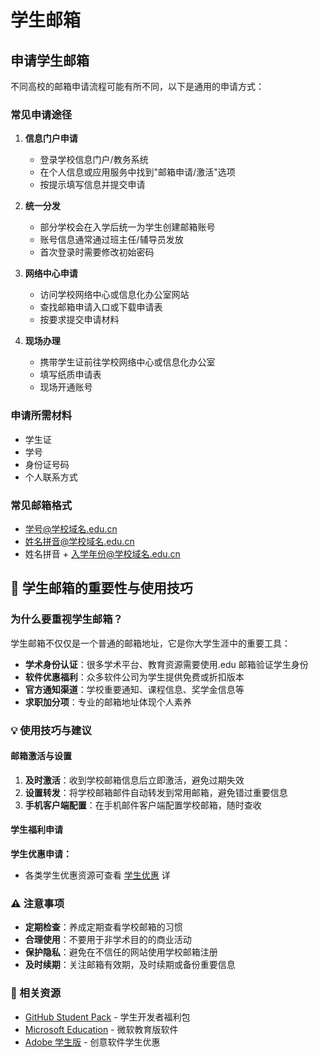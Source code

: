 # 学生邮箱

## 申请学生邮箱

不同高校的邮箱申请流程可能有所不同，以下是通用的申请方式：

### 常见申请途径

1. **信息门户申请**

   - 登录学校信息门户/教务系统
   - 在个人信息或应用服务中找到"邮箱申请/激活"选项
   - 按提示填写信息并提交申请

2. **统一分发**

   - 部分学校会在入学后统一为学生创建邮箱账号
   - 账号信息通常通过班主任/辅导员发放
   - 首次登录时需要修改初始密码

3. **网络中心申请**

   - 访问学校网络中心或信息化办公室网站
   - 查找邮箱申请入口或下载申请表
   - 按要求提交申请材料

4. **现场办理**
   - 携带学生证前往学校网络中心或信息化办公室
   - 填写纸质申请表
   - 现场开通账号

### 申请所需材料

- 学生证
- 学号
- 身份证号码
- 个人联系方式

### 常见邮箱格式

- 学号@学校域名.edu.cn
- 姓名拼音@学校域名.edu.cn
- 姓名拼音 + 入学年份@学校域名.edu.cn

## 📧 学生邮箱的重要性与使用技巧

### 为什么要重视学生邮箱？

学生邮箱不仅仅是一个普通的邮箱地址，它是你大学生涯中的重要工具：

- **学术身份认证**：很多学术平台、教育资源需要使用.edu 邮箱验证学生身份
- **软件优惠福利**：众多软件公司为学生提供免费或折扣版本
- **官方通知渠道**：学校重要通知、课程信息、奖学金信息等
- **求职加分项**：专业的邮箱地址体现个人素养

### 💡 使用技巧与建议

#### 邮箱激活与设置

1. **及时激活**：收到学校邮箱信息后立即激活，避免过期失效
2. **设置转发**：将学校邮箱邮件自动转发到常用邮箱，避免错过重要信息
3. **手机客户端配置**：在手机邮件客户端配置学校邮箱，随时查收

#### 学生福利申请

**学生优惠申请：**

- 各类学生优惠资源可查看 [学生优惠](/docs/09-Campus-Life/07-Student-Discounts.md) 详

### ⚠️ 注意事项

- **定期检查**：养成定期查看学校邮箱的习惯
- **合理使用**：不要用于非学术目的的商业活动
- **保护隐私**：避免在不信任的网站使用学校邮箱注册
- **及时续期**：关注邮箱有效期，及时续期或备份重要信息

### 🔗 相关资源

- [GitHub Student Pack](https://education.github.com/pack) - 学生开发者福利包
- [Microsoft Education](https://education.microsoft.com/) - 微软教育版软件
- [Adobe 学生版](https://www.adobe.com/creativecloud/buy/students.html) - 创意软件学生优惠
